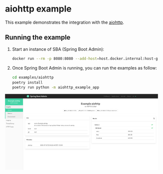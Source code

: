# aiohttp example
This example demonstrates the integration with the [aiohttp](https://docs.aiohttp.org).

## Running the example
1. Start an instance of SBA (Spring Boot Admin):
    ```sh
    docker run --rm -p 8080:8080 --add-host=host.docker.internal:host-gateway michayaak/spring-boot-admin:2.2.3-1
    ```
2. Once Spring Boot Admin is running, you can run the examples as follow:
    ```sh
    cd examples/aiohttp
    poetry install
    poetry run python -m aiohttp_example_app
    ``` 

![aiohttp Example](../images/aiohttp.png)

